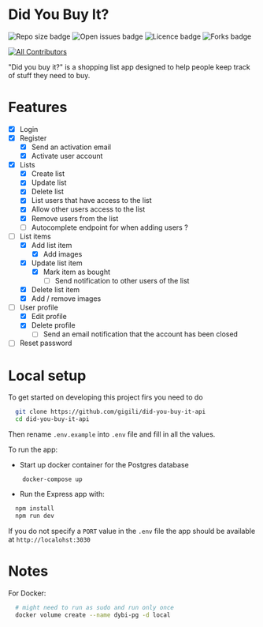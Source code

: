 # Did You Buy It?

![Repo size badge](https://img.shields.io/github/repo-size/gigili/did-you-buy-it-api?style=for-the-badge)
![Open issues badge](https://img.shields.io/github/issues/gigili/did-you-buy-it-api?style=for-the-badge)
![Licence badge](https://img.shields.io/github/license/gigili/did-you-buy-it-api?style=for-the-badge)
![Forks badge](https://img.shields.io/github/forks/gigili/did-you-buy-it-api?style=for-the-badge)
<!--![Stars badge](https://img.shields.io/github/stars/gigili/did-you-buy-it-api?style=for-the-badge)-->
<!--![Top language badge](https://img.shields.io/github/languages/top/gigili/did-you-buy-it-api?style=for-the-badge)-->
<!-- ALL-CONTRIBUTORS-BADGE:START - Do not remove or modify this section -->
[![All Contributors](https://img.shields.io/badge/all_contributors-3-orange.svg?style=flat-square)](#contributors-)
<!-- ALL-CONTRIBUTORS-BADGE:END -->
"Did you buy it?" is a shopping list app designed to help people keep track of stuff they need to buy.

# Features

* [x] Login
* [x] Register
    * [x] Send an activation email
    * [x] Activate user account
* [x] Lists
    * [x] Create list
    * [x] Update list
    * [x] Delete list
    * [x] List users that have access to the list
    * [x] Allow other users access to the list
    * [x] Remove users from the list
    * [ ] Autocomplete endpoint for when adding users ?
* [ ] List items
    * [x] Add list item
        * [x] Add images
    * [x] Update list item
        * [x] Mark item as bought
            * [ ] Send notification to other users of the list
    * [x] Delete list item
    * [x] Add / remove images
* [ ] User profile
    * [x] Edit profile
    * [x] Delete profile
        * [ ] Send an email notification that the account has been closed
* [ ] Reset password

# Local setup

To get started on developing this project firs you need to do

```sh
  git clone https://github.com/gigili/did-you-buy-it-api
  cd did-you-buy-it-api
```

Then rename `.env.example` into `.env` file and fill in all the values.

To run the app:

* Start up docker container for the Postgres database

```shell
    docker-compose up
```

* Run the Express app with:

```sh
  npm install
  npm run dev
```

If you do not specify a `PORT` value in the `.env` file the app should be available at `http://localohst:3030`

# Notes

For Docker:

```sh
  # might need to run as sudo and run only once
  docker volume create --name dybi-pg -d local    
```

